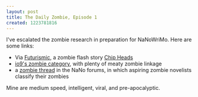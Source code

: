 ```yaml
---
layout: post
title: The Daily Zombie, Episode 1
created: 1223781816
---
```

I've escalated the zombie research in preparation for NaNoWriMo.  Here are some links:

* Via [Futurismic](http://futurismic.com/2008/10/10/friday-free-fiction-for-10th-october/), a zombie flash story [Chip Heads](http://www.garethlpowell.com/friday-flash-fiction-45/)
* [io9's zombie category](http://io9.com/tag/zombies/), with plenty of meaty zombie linkage<!--break-->
* a [zombie thread](http://www.nanowrimo.org/eng/node/3015085) in the NaNo forums, in which aspiring zombie novelists classify their zombies

Mine are medium speed, intelligent, viral, and pre-apocalyptic.
